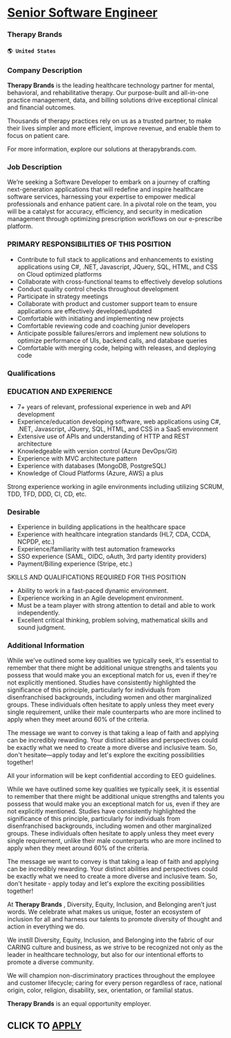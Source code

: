 # [Senior Software Engineer](https://www.remotewlb.com/apply/senior-software-engineer-57953)  
### Therapy Brands  
#### `🌎 United States`  

### Company Description

 **Therapy Brands** is the leading healthcare technology partner for mental, behavioral, and rehabilitative therapy. Our purpose-built and all-in-one practice management, data, and billing solutions drive exceptional clinical and financial outcomes.

Thousands of therapy practices rely on us as a trusted partner, to make their lives simpler and more efficient, improve revenue, and enable them to focus on patient care.

For more information, explore our solutions at therapybrands.com.

### Job Description

We’re seeking a Software Developer to embark on a journey of crafting next-generation applications that will redefine and inspire healthcare software services, harnessing your expertise to empower medical professionals and enhance patient care. In a pivotal role on the team, you will be a catalyst for accuracy, efficiency, and security in medication management through optimizing prescription workflows on our e-prescribe platform.

### PRIMARY RESPONSIBILITIES OF THIS POSITION

  * Contribute to full stack to applications and enhancements to existing applications using C#, .NET, Javascript, JQuery, SQL, HTML, and CSS on Cloud optimized platforms
  * Collaborate with cross-functional teams to effectively develop solutions
  * Conduct quality control checks throughout development
  * Participate in strategy meetings
  * Collaborate with product and customer support team to ensure applications are effectively developed/updated
  * Comfortable with initiating and implementing new projects
  * Comfortable reviewing code and coaching junior developers
  * Anticipate possible failures/errors and implement new solutions to optimize performance of UIs, backend calls, and database queries
  * Comfortable with merging code, helping with releases, and deploying code

### Qualifications

### EDUCATION AND EXPERIENCE

  * 7+ years of relevant, professional experience in web and API development
  * Experience/education developing software, web applications using C#, .NET, Javascript, JQuery, SQL, HTML, and CSS in a SaaS environment
  * Extensive use of APIs and understanding of HTTP and REST architecture
  * Knowledgeable with version control (Azure DevOps/Git)
  * Experience with MVC architecture pattern
  * Experience with databases (MongoDB, PostgreSQL)
  * Knowledge of Cloud Platforms (Azure, AWS) a plus

Strong experience working in agile environments including utilizing SCRUM, TDD, TFD, DDD, CI, CD, etc.

### Desirable

  * Experience in building applications in the healthcare space
  * Experience with healthcare integration standards (HL7, CDA, CCDA, NCPDP, etc.)
  * Experience/familiarity with test automation frameworks
  * SSO experience (SAML, OIDC, oAuth, 3rd party identity providers)
  * Payment/Billing experience (Stripe, etc.)

SKILLS AND QUALIFICATIONS REQUIRED FOR THIS POSITION

  * Ability to work in a fast-paced dynamic environment.
  * Experience working in an Agile development environment.
  * Must be a team player with strong attention to detail and able to work independently.
  * Excellent critical thinking, problem solving, mathematical skills and sound judgment.

### Additional Information

While we've outlined some key qualities we typically seek, it's essential to remember that there might be additional unique strengths and talents you possess that would make you an exceptional match for us, even if they're not explicitly mentioned. Studies have consistently highlighted the significance of this principle, particularly for individuals from disenfranchised backgrounds, including women and other marginalized groups. These individuals often hesitate to apply unless they meet every single requirement, unlike their male counterparts who are more inclined to apply when they meet around 60% of the criteria.

The message we want to convey is that taking a leap of faith and applying can be incredibly rewarding. Your distinct abilities and perspectives could be exactly what we need to create a more diverse and inclusive team. So, don't hesitate—apply today and let's explore the exciting possibilities together!

All your information will be kept confidential according to EEO guidelines.

While we have outlined some key qualities we typically seek, it is essential to remember that there might be additional unique strengths and talents you possess that would make you an exceptional match for us, even if they are not explicitly mentioned. Studies have consistently highlighted the significance of this principle, particularly for individuals from disenfranchised backgrounds, including women and other marginalized groups. These individuals often hesitate to apply unless they meet every single requirement, unlike their male counterparts who are more inclined to apply when they meet around 60% of the criteria.

The message we want to convey is that taking a leap of faith and applying can be incredibly rewarding. Your distinct abilities and perspectives could be exactly what we need to create a more diverse and inclusive team. So, don't hesitate - apply today and let's explore the exciting possibilities together!

At **Therapy Brands** , Diversity, Equity, Inclusion, and Belonging aren’t just words. We celebrate what makes us unique, foster an ecosystem of inclusion for all and harness our talents to promote diversity of thought and action in everything we do.

We instill Diversity, Equity, Inclusion, and Belonging into the fabric of our CARING culture and business, as we strive to be recognized not only as the leader in healthcare technology, but also for our intentional efforts to promote a diverse community. ​

​We will champion non-discriminatory practices throughout the employee and customer lifecycle; caring for every person regardless of race, national origin, color, religion, disability, sex, orientation, or familial status.

**Therapy Brands** is an equal opportunity employer.

  
## CLICK TO [APPLY](https://www.remotewlb.com/apply/senior-software-engineer-57953)

